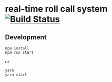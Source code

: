 # real-time roll call system [![Build Status](https://travis-ci.org/pororoJ/real_time_roll_call_front_end.svg?branch=master)](https://travis-ci.org/pororoJ/real_time_roll_call_front_end)

## Development

```
npm install
npm run start
```

or

```
yarn 
yarn start
```
